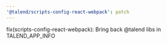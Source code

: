 ```yaml
---
'@talend/scripts-config-react-webpack': patch
---
```


fix(scripts-config-react-webpack): Bring back @talend libs in TALEND_APP_INFO
